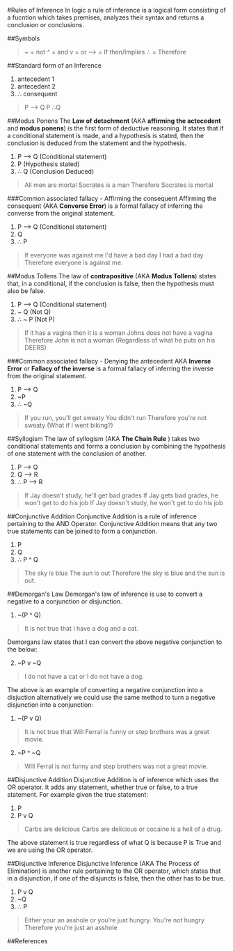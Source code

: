 #Rules of Inference
In logic a rule of inference is a logical form consisting of a fucntion which takes premises, analyzes their syntax and returns a conclusion or conclusions. 

##Symbols
> ~ = not
> ^ = and
> v = or
> --> = If then/Implies
> ∴ = Therefore

##Standard form of an Inference
1. antecedent 1 
2. antecedent 2 
3. ∴ consequent

> P --> Q
> P
>  ∴Q




##Modus Ponens
The **Law of detachment** (AKA **affirming the actecedent** and **modus ponens**) is the first form of deductive reasoning. It states that if a conditional statement is made, and a hypothesis is stated, then the conclusion is deduced from the statement and the hypothesis.

1. P --> Q (Conditional statement)
2. P (Hypothesis stated)
3. ∴ Q (Conclusion Deduced)

> All men are mortal
>    Socrates is a man
>    Therefore Socrates is mortal

###Common associated fallacy - Affirming the consequent 
Affirming the consequent (AKA **Converse Error**) is a formal fallacy of inferring the converse from the original statement.

1. P --> Q (Conditional statement)
2. Q 
3.  ∴ P

> If everyone was against me I'd have a bad day 
> I had a bad day 
> Therefore everyone is against me. 




##Modus Tollens
The law of **contrapositive** (AKA **Modus Tollens**) states that, in a conditional, if the conclusion is false, then the hypothesis must also be false.

1. P --> Q (Conditional statement) 
2. ~ Q (Not Q) 
3. ∴ ~ P (Not P)

> If it has a vagina then it is a woman
> Johns does not have a vagina
>  Therefore John is not a woman (Regardless of what he puts on his DEERS)

###Common associated fallacy - Denying the antecedent
AKA **Inverse Error** or **Fallacy of the inverse** is a formal fallacy of inferring the inverse from the original statement.

1. P --> Q
2. ~P 
3. ∴ ~Q

> If you run, you'll get sweaty 
> You didn't run
> Therefore you're not sweaty (What if I went biking?)



##Syllogism
The law of syllogism (AKA **The Chain Rule** ) takes two conditional statements and forms a conclusion by combining the hypothesis of one statement with the conclusion of another.

1. P --> Q
2. Q --> R
3. ∴ P --> R

>  If Jay doesn't study, he'll get bad grades
>  If Jay gets bad grades, he won't get to do his job
>  If Jay doesn't study, he won't get to do his job


##Conjunctive Addition
Conjunctive Addition is a rule of inference pertaining to the AND Operator. Conjunctive Addition means that any two true statements can be joined to form a conjunction. 

1. P
2. Q
3. ∴ P ^ Q

> The sky is blue
> The sun is out
> Therefore the sky is blue and the sun is out. 


##Demorgan's Law
Demorgan's law of inference is use to convert a negative to a conjunction or disjunction.

1. ~(P ^ Q)

> It is not true that I have a dog and a cat.

Demorgans law states that I can convert the above negative conjunction to the below:

2. ~P v ~Q

> I do not have a cat or I do not have a dog.

The above is an example of converting a negative conjunction into a disjuction alternatively we could use the same method to turn  a negative disjunction into a conjunction:

1. ~(P v Q)

> It is not true that Will Ferral is funny or step brothers was a great movie.

2. ~P ^ ~Q

> Will Ferral is not funny and step brothers was not a great movie.


##Disjunctive Addition
Disjunctive Addition is of inference which uses the OR operator. It adds any statement, whether true or false, to a true statement.
For example given the true statement:

1. P
2. P v Q

> Carbs are delicious
> Carbs are delicious or cocaine is a hell of a drug.

The above statement is true regardless of what Q is because P is True and we are using the OR operator.

##Disjunctive Inference
Disjunctive Inference (AKA The Process of Elimination) is another rule pertaining to the OR operator, which states that in a disjunction, if one of the disjuncts is false, then the other has to be true.

1. P v Q
2. ~Q
3. ∴ P

> Either your an asshole or you're just hungry.
> You're not hungry
> Therefore you're just an asshole





##References
